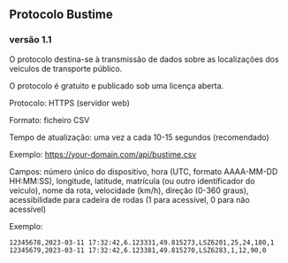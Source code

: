 ## Protocolo Bustime
### versão 1.1
O protocolo destina-se à transmissão de dados sobre as localizações dos veículos de transporte público.

O protocolo é gratuito e publicado sob uma licença aberta.


Protocolo: HTTPS (servidor web)

Formato: ficheiro CSV

Tempo de atualização: uma vez a cada 10-15 segundos (recomendado)

Exemplo: https://your-domain.com/api/bustime.csv

Campos: número único do dispositivo, hora (UTC, formato AAAA-MM-DD HH:MM:SS), longitude, latitude, matrícula (ou outro identificador do veículo), nome da rota, velocidade (km/h), direção (0-360 graus), acessibilidade para cadeira de rodas (1 para acessível, 0 para não acessível)

Exemplo:
```
12345678,2023-03-11 17:32:42,6.123331,49.815273,LSZ6201,25,24,180,1
12345679,2023-03-11 17:32:42,6.123381,49.815270,LSZ6283,1,12,90,0
```
